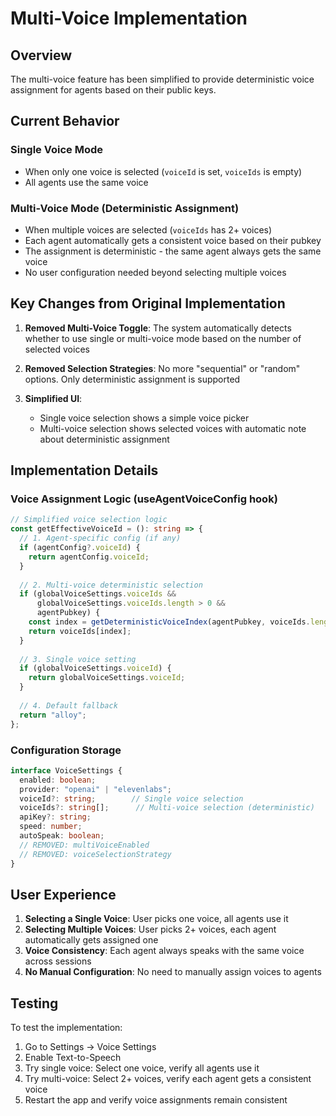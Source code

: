 # Multi-Voice Implementation

## Overview
The multi-voice feature has been simplified to provide deterministic voice assignment for agents based on their public keys.

## Current Behavior

### Single Voice Mode
- When only one voice is selected (`voiceId` is set, `voiceIds` is empty)
- All agents use the same voice

### Multi-Voice Mode (Deterministic Assignment)
- When multiple voices are selected (`voiceIds` has 2+ voices)
- Each agent automatically gets a consistent voice based on their pubkey
- The assignment is deterministic - the same agent always gets the same voice
- No user configuration needed beyond selecting multiple voices

## Key Changes from Original Implementation

1. **Removed Multi-Voice Toggle**: The system automatically detects whether to use single or multi-voice mode based on the number of selected voices

2. **Removed Selection Strategies**: No more "sequential" or "random" options. Only deterministic assignment is supported

3. **Simplified UI**: 
   - Single voice selection shows a simple voice picker
   - Multi-voice selection shows selected voices with automatic note about deterministic assignment

## Implementation Details

### Voice Assignment Logic (useAgentVoiceConfig hook)
```typescript
// Simplified voice selection logic
const getEffectiveVoiceId = (): string => {
  // 1. Agent-specific config (if any)
  if (agentConfig?.voiceId) {
    return agentConfig.voiceId;
  }
  
  // 2. Multi-voice deterministic selection
  if (globalVoiceSettings.voiceIds && 
      globalVoiceSettings.voiceIds.length > 0 &&
      agentPubkey) {
    const index = getDeterministicVoiceIndex(agentPubkey, voiceIds.length);
    return voiceIds[index];
  }
  
  // 3. Single voice setting
  if (globalVoiceSettings.voiceId) {
    return globalVoiceSettings.voiceId;
  }
  
  // 4. Default fallback
  return "alloy";
};
```

### Configuration Storage
```typescript
interface VoiceSettings {
  enabled: boolean;
  provider: "openai" | "elevenlabs";
  voiceId?: string;        // Single voice selection
  voiceIds?: string[];      // Multi-voice selection (deterministic)
  apiKey?: string;
  speed: number;
  autoSpeak: boolean;
  // REMOVED: multiVoiceEnabled
  // REMOVED: voiceSelectionStrategy
}
```

## User Experience

1. **Selecting a Single Voice**: User picks one voice, all agents use it
2. **Selecting Multiple Voices**: User picks 2+ voices, each agent automatically gets assigned one
3. **Voice Consistency**: Each agent always speaks with the same voice across sessions
4. **No Manual Configuration**: No need to manually assign voices to agents

## Testing

To test the implementation:

1. Go to Settings → Voice Settings
2. Enable Text-to-Speech
3. Try single voice: Select one voice, verify all agents use it
4. Try multi-voice: Select 2+ voices, verify each agent gets a consistent voice
5. Restart the app and verify voice assignments remain consistent